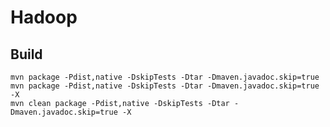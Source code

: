 Hadoop
======

Build
-----

    mvn package -Pdist,native -DskipTests -Dtar -Dmaven.javadoc.skip=true
    mvn package -Pdist,native -DskipTests -Dtar -Dmaven.javadoc.skip=true -X
    mvn clean package -Pdist,native -DskipTests -Dtar -Dmaven.javadoc.skip=true -X






